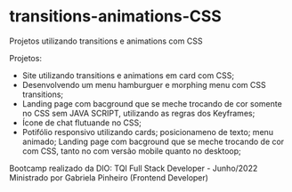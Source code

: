 # transitions-animations-CSS
Projetos utilizando transitions e animations com CSS

Projetos:

- Site utilizando transitions e animations em card com CSS;
- Desenvolvendo um menu hamburguer e morphing menu com CSS transitions;
- Landing page com bacground que se meche trocando de cor somente no CSS sem JAVA SCRIPT, utilizando as regras dos Keyframes;
- Ícone de chat flutuande no CSS;
- Potifólio responsivo utilizando cards; posicionameno de texto; menu animado; Landing page com bacground que se meche trocando de cor com CSS, tanto no 
com versão mobile quanto no desktoop;

Bootcamp realizado da DIO: TQI Full Stack Developer - Junho/2022
Ministrado por Gabriela Pinheiro (Frontend Developer)
